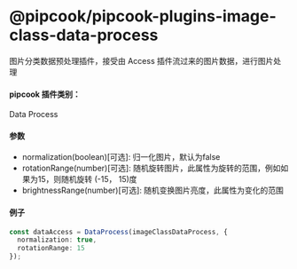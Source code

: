 # @pipcook/pipcook-plugins-image-class-data-process

图片分类数据预处理插件，接受由 Access 插件流过来的图片数据，进行图片处理

<a name="klNlr"></a>
#### pipcook 插件类别：
Data Process

<a name="dHfzX"></a>
#### 参数

- normalization(boolean)[可选]: 归一化图片，默认为false
- rotationRange(number)[可选]: 随机旋转图片，此属性为旋转的范围，例如如果为15，则随机旋转 (-15， 15)度
- brightnessRange(number)[可选]: 随机变换图片亮度，此属性为变化的范围

<a name="vE6A8"></a>
#### 例子

```typescript
const dataAccess = DataProcess(imageClassDataProcess, {
  normalization: true,
  rotationRange: 15
});
```
